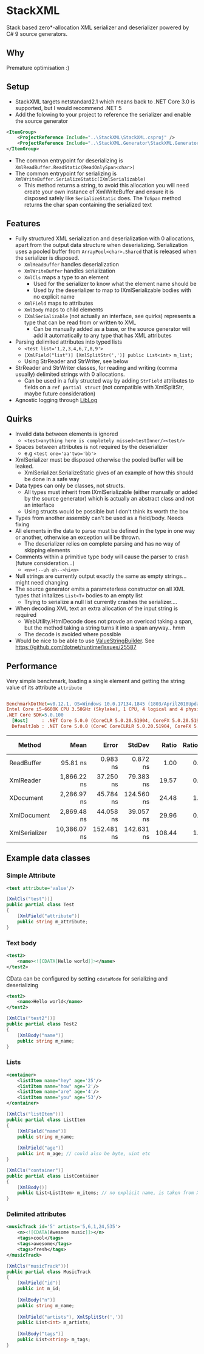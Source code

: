 # StackXML
Stack based zero*-allocation XML serializer and deserializer powered by C# 9 source generators.

## Why
Premature optimisation :)

## Setup
- StackXML targets netstandard2.1 which means back to .NET Core 3.0 is supported, but I would recommend .NET 5
- Add the folowing to your project to reference the serializer and enable the source generator
```xml
<ItemGroup>
    <ProjectReference Include="..\StackXML\StackXML.csproj" />
    <ProjectReference Include="..\StackXML.Generator\StackXML.Generator.csproj" OutputItemType="Analyzer" ReferenceOutputAssembly="false" />
</ItemGroup>
``` 
- The common entrypoint for deserializing is `XmlReadBuffer.ReadStatic(ReadOnlySpan<char>)`
- The common entrypoint for serializing is `XmlWriteBuffer.SerializeStatic(IXmlSerializable)`
  - This method returns a string, to avoid this allocation you will need create your own instance of XmlWriteBuffer and ensure it is disposed safely like `SerializeStatic` does. The `ToSpan` method returns the char span containing the serialized text

## Features
- Fully structured XML serialization and deserialization with 0 allocations, apart from the output data structure when deserializing. Serialization uses a pooled buffer from `ArrayPool<char>.Shared` that is released when the serializer is disposed.
  - `XmlReadBuffer` handles deserialization
  - `XmlWriteBuffer` handles serialization
  - `XmlCls` maps a type to an element
    - Used for the serializer to know what the element name should be
    - Used by the deserializer to map to IXmlSerializable bodies with no explicit name
  - `XmlField` maps to attributes
  - `XmlBody` maps to child elements
  - `IXmlSerializable` (not actually an interface, see quirks) represents a type that can be read from or written to XML
    - Can be manually added as a base, or the source generator will add it automatically to any type that has XML attributes
- Parsing delimited attributes into typed lists
  - `<test list='1,2,3,4,6,7,8,9'>`
  - `[XmlField("list")] [XmlSplitStr(',')] public List<int> m_list;`
  - Using StrReader and StrWriter, see below
- StrReader and StrWriter classes, for reading and writing (comma usually) delimited strings with 0 allocations.
  - Can be used in a fully structed way by adding `StrField` attributes to fields on a `ref partial struct` (not compatible with XmlSplitStr, maybe future consideration)
- Agnostic logging through [LibLog](https://github.com/damianh/LibLog)

## Quirks
- Invalid data between elements is ignored
  - `<test>anything here is completely missed<testInner/><test/>`
- Spaces between attributes is not required by the deserializer
  - e.g `<test one='aa'two='bb'>` 
- XmlSerializer must be disposed otherwise the pooled buffer will be leaked.
  - XmlSerializer.SerializeStatic gives of an example of how this should be done in a safe way
- Data types can only be classes, not structs.
  - All types must inherit from IXmlSerializable (either manually or added by the source generator) which is actually an abstract class and not an interface
  - Using structs would be possible but I don't think its worth the box
- Types from another assembly can't be used as a field/body. Needs fixing
- All elements in the data to parse must be defined in the type in one way or another, otherwise an exception will be thrown.
  - The deserializer relies on complete parsing and has no way of skipping elements
- Comments within a primitive type body will cause the parser to crash (future consideration...)
  - `<n><!--uh oh-->hi<n>`
- Null strings are currently output exactly the same as empty strings... might need changing
- The source generator emits a parameterless constructor on all XML types that initalizes `List<T>` bodies to an empty list
  - Trying to serialize a null list currently crashes the serializer....
- When decoding XML text an extra allocation of the input string is required
  - WebUtility.HtmlDecode does not provde an overload taking a span, but the method taking a string turns it into a span anyway.. hmm
  - The decode is avoided where possible
- Would be nice to be able to use [ValueStringBuilder](https://github.com/dotnet/runtime/blob/master/src/libraries/Common/src/System/Text/ValueStringBuilder.cs). See https://github.com/dotnet/runtime/issues/25587

## Performance
Very simple benchmark, loading a single element and getting the string value of its attribute `attribute`
``` ini

BenchmarkDotNet=v0.12.1, OS=Windows 10.0.17134.1845 (1803/April2018Update/Redstone4)
Intel Core i5-6600K CPU 3.50GHz (Skylake), 1 CPU, 4 logical and 4 physical cores
.NET Core SDK=5.0.100
  [Host]     : .NET Core 5.0.0 (CoreCLR 5.0.20.51904, CoreFX 5.0.20.51904), X64 RyuJIT
  DefaultJob : .NET Core 5.0.0 (CoreC CoreCLRLR 5.0.20.51904, CoreFX 5.0.20.51904), X64 RyuJIT
```
|        Method |         Mean |      Error |     StdDev |  Ratio | RatioSD |  Gen 0 | Gen 1 | Gen 2 | Allocated |
|-------------- |-------------:|-----------:|-----------:|-------:|--------:|-------:|------:|------:|----------:|
|    ReadBuffer |     95.81 ns |   0.983 ns |   0.872 ns |   1.00 |    0.00 | 0.0178 |     - |     - |      56 B |
|    XmlReader  |  1,866.22 ns |  37.250 ns |  79.383 ns |  19.57 |    0.87 | 3.3216 |     - |     - |   10424 B |
|    XDocument  |  2,286.97 ns |  45.784 ns | 124.560 ns |  24.48 |    1.16 | 3.4313 |     - |     - |   10776 B |
|   XmlDocument |  2,869.48 ns |  44.058 ns |  39.057 ns |  29.96 |    0.60 | 3.9196 |     - |     - |   12328 B |
| XmlSerializer | 10,386.07 ns | 152.481 ns | 142.631 ns | 108.44 |    1.49 | 4.7150 |     - |     - |   14882 B |

## Example data classes
### Simple Attribute
```xml
<test attribute='value'/>
```
```csharp
[XmlCls("test"))]
public partial class Test
{
    [XmlField("attribute")]
    public string m_attribute;
}
```
### Text body
```xml
<test2>
    <name><![CDATA[Hello world]]></name>
</test2>
```
CData can be configured by setting `cdataMode` for serializing and deserializing
```xml
<test2>
    <name>Hello world</name>
</test2>
```
```csharp
[XmlCls("test2"))]
public partial class Test2
{
    [XmlBody("name")]
    public string m_name;
}
```
### Lists
```xml
<container>
    <listItem name="hey" age='25'/>
    <listItem name="how" age='2'/>
    <listItem name="are" age='4'/>
    <listItem name="you" age='53'/>
</container>
```
```csharp
[XmlCls("listItem"))]
public partial class ListItem
{
    [XmlField("name")]
    public string m_name;
    
    [XmlField("age")]
    public int m_age; // could also be byte, uint etc
}

[XmlCls("container")]
public partial class ListContainer
{
    [XmlBody()]
    public List<ListItem> m_items; // no explicit name, is taken from XmlCls
}
```
### Delimited attributes
```xml
<musicTrack id='5' artists='5,6,1,24,535'>
    <n><![CDATA[Awesome music]]></n>
    <tags>cool</tags>
    <tags>awesome</tags>
    <tags>fresh</tags>
</musicTrack>
```
```csharp
[XmlCls("musicTrack"))]
public partial class MusicTrack
{
    [XmlField("id")]
    public int m_id;
    
    [XmlBody("n")]
    public string m_name;
    
    [XmlField("artists"), XmlSplitStr(',')]
    public List<int> m_artists;
    
    [XmlBody("tags")]
    public List<string> m_tags;
}
```